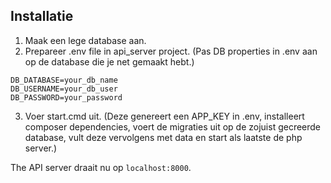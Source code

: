 ## Installatie

1) Maak een lege database aan.
2) Prepareer .env file in api_server project.
(Pas DB properties in .env aan op de database die je net gemaakt hebt.)

```
DB_DATABASE=your_db_name
DB_USERNAME=your_db_user
DB_PASSWORD=your_password
```

3) Voer start.cmd uit.
(Deze genereert een APP_KEY in .env, installeert composer dependencies, voert de migraties uit op de zojuist gecreerde database, vult deze vervolgens met data en start als laatste de php server.)


The API server draait nu op `localhost:8000`.